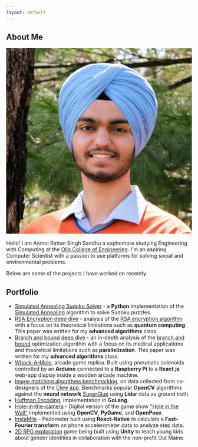 ```yaml
---
layout: default
---
```


## About Me

<img class="profile-picture" src="profile.jpg">

Hello! I am Anmol Rattan Singh Sandhu a sophomore studying Engineering with Computing at the <a href="https://www.olin.edu">Olin College of Engineering</a>. I'm an aspiring Computer Scientist with a passion to use platforms for solving social and environmental problems.

Below are some of the projects I have worked on recently.

## Portfolio
- [Simulated Annealing Sudoku Solver](https://github.com/AnmolRattanSingh/sudoku-solver) - a **Python** implementation of the [Simulated Annealing](https://en.wikipedia.org/wiki/Simulated_annealing) algorithm to solve Sudoku puzzles.
- [RSA Encryption deep dive](https://drive.google.com/file/d/1ALYc75TGjUVUBroIIlnw8Xg43m9ouk4j/view?usp=share_link) - analysis of the [RSA encryption algorithm](https://en.wikipedia.org/wiki/RSA_(cryptosystem)) with a focus on its theoretical limitations such as **quantum computing**. This paper was written for my **advanced algorithms** class.
- [Branch and bound deep dive](https://drive.google.com/file/d/1WfjDEiEAgP5eJa9nEzbPKYQlnItBhuQb/view?usp=sharing) - an in-depth analysis of the [branch and bound](https://en.wikipedia.org/wiki/Branch_and_bound#Optimization_Example) optimization algorithm with a focus on its medical applications and theoretical limitations such as **parallelization**. This paper was written for my **advanced algorithms** class.
- [Whack-A-Mole](https://whackamole.yammer.me), arcade game replica. Built using pneumatic solenoids controlled by an **Arduino** connected to a **Raspberry Pi** to a **React.js** web-app display inside a wooden arcade machine.
- [Image matching algorithms benchmarking](https://github.com/occamLab/MatchingBenchmarking), on data collected from co-designers of the [Clew app](http://www.clewapp.org). Benchmarks popular **OpenCV** algorithms against the **neural network** [SuperGlue](https://arxiv.org/abs/1911.11763) using **Lidar** data as ground truth.
- [Huffman Encoding](https://github.com/VedaantKuchhal/Huffman), implementation in **GoLang**.
- [Hole-in-the-camera](https://olincollege.github.io/hole-in-the-camera/) - Digital version of the game show ["Hole in the Wall"](https://en.wikipedia.org/wiki/Hole_in_the_Wall_(American_game_show)) implemented using **OpenCV**, **PyGame**, and **OpenPose**.
- [InstaMile](https://sites.google.com/view/instamile/home?authuser=0) - Pedometer built using **React-Native** to calculate a **Fast-Fourier transform** on phone accelerometer data to analyze step data.
- [2D RPG exploration](https://drive.google.com/file/d/1l2sjOOWT9BFI3cXTwW9fSGwUXtVfXrzv/view?usp=share_link) game being built using **Unity** to teach young kids about gender identities in collaboration with the non-profit Out Maine.
